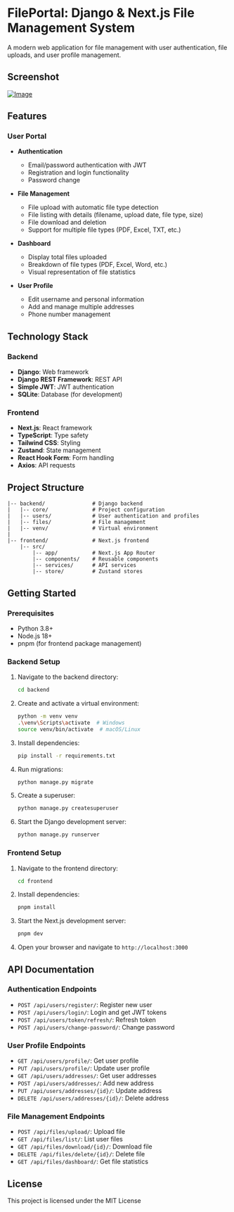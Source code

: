 # FilePortal: Django & Next.js File Management System

A modern web application for file management with user authentication, file uploads, and user profile management.

## Screenshot
[![Image](https://i.postimg.cc/tR39622Z/Screenshot-2025-03-31-131204.png)](https://postimg.cc/YjScKfcM)

## Features

### User Portal
- **Authentication**
  - Email/password authentication with JWT
  - Registration and login functionality
  - Password change
  
- **File Management**
  - File upload with automatic file type detection
  - File listing with details (filename, upload date, file type, size)
  - File download and deletion
  - Support for multiple file types (PDF, Excel, TXT, etc.)
  
- **Dashboard**
  - Display total files uploaded
  - Breakdown of file types (PDF, Excel, Word, etc.)
  - Visual representation of file statistics
  
- **User Profile**
  - Edit username and personal information
  - Add and manage multiple addresses
  - Phone number management

## Technology Stack

### Backend
- **Django**: Web framework
- **Django REST Framework**: REST API
- **Simple JWT**: JWT authentication
- **SQLite**: Database (for development)

### Frontend
- **Next.js**: React framework
- **TypeScript**: Type safety
- **Tailwind CSS**: Styling
- **Zustand**: State management
- **React Hook Form**: Form handling
- **Axios**: API requests

## Project Structure

```
|-- backend/               # Django backend
|   |-- core/              # Project configuration
|   |-- users/             # User authentication and profiles
|   |-- files/             # File management
|   |-- venv/              # Virtual environment
|
|-- frontend/              # Next.js frontend
    |-- src/
        |-- app/           # Next.js App Router
        |-- components/    # Reusable components
        |-- services/      # API services
        |-- store/         # Zustand stores
```

## Getting Started

### Prerequisites
- Python 3.8+
- Node.js 18+
- pnpm (for frontend package management)

### Backend Setup

1. Navigate to the backend directory:
   ```bash
   cd backend
   ```

2. Create and activate a virtual environment:
   ```bash
   python -m venv venv
   .\venv\Scripts\activate  # Windows
   source venv/bin/activate  # macOS/Linux
   ```

3. Install dependencies:
   ```bash
   pip install -r requirements.txt
   ```

4. Run migrations:
   ```bash
   python manage.py migrate
   ```

5. Create a superuser:
   ```bash
   python manage.py createsuperuser
   ```

6. Start the Django development server:
   ```bash
   python manage.py runserver
   ```

### Frontend Setup

1. Navigate to the frontend directory:
   ```bash
   cd frontend
   ```

2. Install dependencies:
   ```bash
   pnpm install
   ```

3. Start the Next.js development server:
   ```bash
   pnpm dev
   ```

4. Open your browser and navigate to `http://localhost:3000`

## API Documentation

### Authentication Endpoints
- `POST /api/users/register/`: Register new user
- `POST /api/users/login/`: Login and get JWT tokens
- `POST /api/users/token/refresh/`: Refresh token
- `POST /api/users/change-password/`: Change password

### User Profile Endpoints
- `GET /api/users/profile/`: Get user profile
- `PUT /api/users/profile/`: Update user profile
- `GET /api/users/addresses/`: Get user addresses
- `POST /api/users/addresses/`: Add new address
- `PUT /api/users/addresses/{id}/`: Update address
- `DELETE /api/users/addresses/{id}/`: Delete address

### File Management Endpoints
- `POST /api/files/upload/`: Upload file
- `GET /api/files/list/`: List user files
- `GET /api/files/download/{id}/`: Download file
- `DELETE /api/files/delete/{id}/`: Delete file
- `GET /api/files/dashboard/`: Get file statistics

## License

This project is licensed under the MIT License 